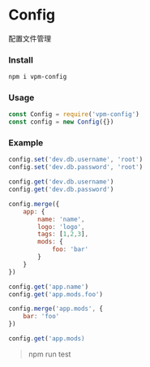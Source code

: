 # Config

配置文件管理


### Install

```sh
npm i vpm-config
```


### Usage
```javascript
const Config = require('vpm-config')
const config = new Config({})
```
### Example
```javascript
config.set('dev.db.username', 'root')
config.set('dev.db.password', 'root')

config.get('dev.db.username')
config.get('dev.db.password')
```  

```js
config.merge({
    app: {
        name: 'name',
        logo: 'logo',
        tags: [1,2,3],
        mods: {
            foo: 'bar'
        }
    }
})

config.get('app.name')
config.get('app.mods.foo')
```

```js
config.merge('app.mods', {
    bar: 'foo'
})

config.get('app.mods)
```

> npm run test